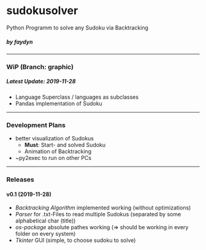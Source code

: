 # sudokusolver
Python Programm to solve any Sudoku via Backtracking
##### by faydyn
___

### WiP (Branch: graphic)
##### Latest Update: 2019-11-28
* Language Superclass / languages as subclasses
* Pandas implementation of Sudoku
___
### Development Plans
* better visualization of Sudokus
    * __Must__: Start- and solved Sudoku
    * Animation of Backtracking
* ~py2exec to run on other PCs
___

### Releases
#### v0.1 (2019-11-28)
* _Backtracking Algorithm_ implemented working (without optimizations)
* _Parser_ for .txt-Files to read multiple Sudokus (separated by some alphabetical char (title))
* _os-package_ absolute pathes working  ($\Rightarrow$ should be working in every folder on every system)
* _Tkinter_ GUI (simple, to choose sudoku to solve)
